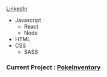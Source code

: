 [LinkedIn](bit.ly/3zCZQoU)


- Javascript 
  - React
  - Node
- HTML
- CSS
  - SASS

### Current Project : [PokeInventory](https://github.com/maryPopplns/blog_client)
